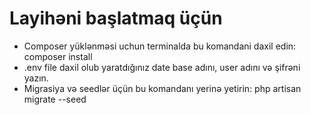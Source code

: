 # Layihəni başlatmaq üçün
 - Composer yüklənməsi uchun terminalda bu komandani daxil edin: composer install
 - .env file daxil olub yaratdığınız date base adını, user adını və şifrəni yazın.
 - Migrasiya və seedlər üçün bu komandanı yerinə yetirin: php artisan migrate --seed
